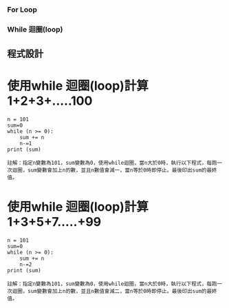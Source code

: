 ### For Loop

### While 迴圈(loop)
## 程式設計
# 使用while 迴圈(loop)計算1+2+3+.....100
```
n = 101
sum=0
while (n >= 0):
    sum += n
    n-=1
print (sum)

```
```
註解：指定n變數為101，sum變數為0，使用while迴圈，當n大於0時，執行以下程式，每跑一次迴圈，sum變數會加上n的數，並且n數值會減一，當n等於0時即停止。最後印出sum的最終值。
```
# 使用while 迴圈(loop)計算1+3+5+7.....+99
```
n = 101
sum=0
while (n >= 0):
    sum += n
    n-=2
print (sum)

```
```
註解：指定n變數為101，sum變數為0，使用while迴圈，當n大於0時，執行以下程式，每跑一次迴圈，sum變數會加上n的數，並且n數值會減二，當n等於0時即停止。最後印出sum的最終值。
```
